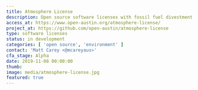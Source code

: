 ```yaml
---
title: Atmosphere License
description: Open source software licenses with fossil fuel divestment provisions
access_at: https://www.open-austin.org/atmosphere-license/
project_at: https://github.com/open-austin/atmosphere-license
type: software licenses
status: in development
categories: [ 'open source', 'environment' ]
contact: 'Matt Carey <@mcareyaus>'
cfa_stage: Alpha
date: 2019-11-08 00:00:00
thumb:
image: media/atmosphere-license.jpg
featured: true
---
```

